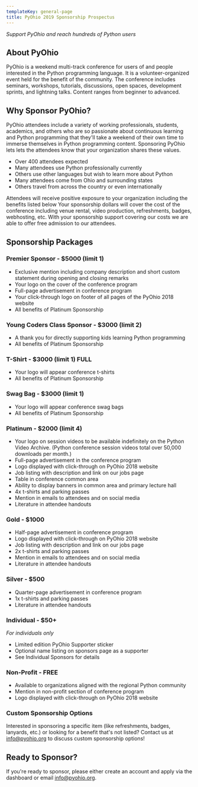 ```yaml
---
templateKey: general-page
title: PyOhio 2019 Sponsorship Prospectus
---
```

_Support PyOhio and reach hundreds of Python users_

## About PyOhio

PyOhio is a weekend multi-track conference for users of and people interested in the Python programming language. It is a volunteer-organized event held for the benefit of the community. The conference includes seminars, workshops, tutorials, discussions, open spaces, development sprints, and lightning talks. Content ranges from beginner to advanced.

## Why Sponsor PyOhio?

PyOhio attendees include a variety of working professionals, students, academics, and others who are so passionate about continuous learning and Python programming that they'll take a weekend of their own time to immerse themselves in Python programming content. Sponsoring PyOhio lets lets the attendees know that your organization shares these values.

* Over 400 attendees expected
* Many attendees use Python professionally currently
* Others use other languages but wish to learn more about Python
* Many attendees come from Ohio and surrounding states
* Others travel from across the country or even internationally

Attendees will receive positive exposure to your organization including the benefits listed below
Your sponsorship dollars will cover the cost of the conference including venue rental, video production, refreshments, badges, webhosting, etc. With your sponsorship support covering our costs we are able to offer free admission to our attendees.

## Sponsorship Packages

### Premier Sponsor - $5000 (limit 1)

* Exclusive mention including company description and short custom statement during opening and closing remarks
* Your logo on the cover of the conference program
* Full-page advertisement in conference program
* Your click-through logo on footer of all pages of the PyOhio 2018 website
* All benefits of Platinum Sponsorship

### Young Coders Class Sponsor - $3000 (limit 2)

* A thank you for directly supporting kids learning Python programming
* All benefits of Platinum Sponsorship

### T-Shirt - $3000 (limit 1) FULL

* Your logo will appear conference t-shirts
* All benefits of Platinum Sponsorship

### Swag Bag - $3000 (limit 1)

* Your logo will appear conference swag bags
* All benefits of Platinum Sponsorship

### Platinum - $2000 (limit 4)

* Your logo on session videos to be available indefinitely on the Python Video Archive. (Python conference session videos total over 50,000 downloads per month.)
* Full-page advertisement in the conference program
* Logo displayed with click-through on PyOhio 2018 website
* Job listing with description and link on our jobs page
* Table in conference common area
* Ability to display banners in common area and primary lecture hall
* 4x t-shirts and parking passes
* Mention in emails to attendees and on social media
* Literature in attendee handouts

### Gold - $1000

* Half-page advertisement in conference program
* Logo displayed with click-through on PyOhio 2018 website
* Job listing with description and link on our jobs page
* 2x t-shirts and parking passes
* Mention in emails to attendees and on social media
* Literature in attendee handouts

### Silver - $500

* Quarter-page advertisement in conference program
* 1x t-shirts and parking passes
* Literature in attendee handouts

### Individual - $50+

_For individuals only_

* Limited edition PyOhio Supporter sticker
* Optional name listing on sponsors page as a supporter
* See Individual Sponsors for details

### Non-Profit - FREE

* Available to organizations aligned with the regional Python community
* Mention in non-profit section of conference program
* Logo displayed with click-through on PyOhio 2018 website

### Custom Sponsorship Options

Interested in sponsoring a specific item (like refreshments, badges, lanyards, etc.) or looking for a benefit that's not listed? Contact us at info@pyohio.org to discuss custom sponsorship options!

## Ready to Sponsor?

If you're ready to sponsor, please either create an account and apply via the dashboard or email info@pyohio.org.
